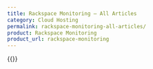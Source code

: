 ```yaml
---
title: Rackspace Monitoring – All Articles
category: Cloud Hosting
permalink: rackspace-monitoring-all-articles/
product: Rackspace Monitoring
product_url: rackspace-monitoring
---
```



{{<list product_url="rackspace-monitoring">}}
